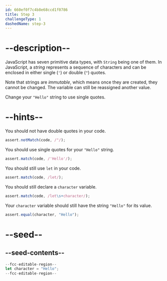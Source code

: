 ```yaml
---
id: 660ef0f7c4b8e68ccd1f0786
title: Step 3
challengeType: 1
dashedName: step-3
---
```


# --description--

JavaScript has seven primitive data types, with `String` being one of them. In JavaScript, a <dfn>string</dfn> represents a sequence of characters and can be enclosed in either single (`'`) or double (`"`) quotes.

Note that strings are <dfn>immutable</dfn>, which means once they are created, they cannot be changed. The variable can still be reassigned another value.

Change your `"Hello"` string to use single quotes.

# --hints--

You should not have double quotes in your code.

```js
assert.notMatch(code, /"/);
```

You should use single quotes for your `"Hello"` string.

```js
assert.match(code, /'Hello'/);
```

You should still use `let` in your code.

```js
assert.match(code, /let/);
```

You should still declare a `character` variable.

```js
assert.match(code, /let\s+character/);
```

Your `character` variable should still have the string `"Hello"` for its value.

```js
assert.equal(character, "Hello");
```


# --seed--

## --seed-contents--

```js
--fcc-editable-region--
let character = "Hello";
--fcc-editable-region--
```
